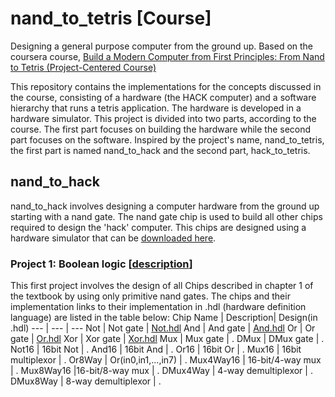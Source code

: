 # nand_to_tetris [Course]
Designing a general purpose computer from the ground up. Based on the coursera course, [Build a Modern Computer from First Principles: From Nand to Tetris (Project-Centered Course)](https://www.coursera.org/learn/build-a-computer/home/welcome)

This repository contains the implementations for the concepts discussed in the course, consisting of a hardware (the HACK computer) and a software hierarchy that runs a tetris application. The hardware is developed in a hardware simulator. This project is divided into two parts, according to the course. The first part focuses on building the hardware while the second part focuses on the software. Inspired by the project's name, nand_to_tetris, the first part is named nand_to_hack and the second part, hack_to_tetris.

## nand_to_hack
nand_to_hack involves designing a computer hardware from the ground up starting with a nand gate. The nand gate chip is used to build all other chips required to design the 'hack' computer. This chips are designed using a hardware simulator that can be [downloaded here](https://www.nand2tetris.org/software).
### Project 1: Boolean logic [[description](https://www.nand2tetris.org/project01)]
This first project involves the design of all Chips described in chapter 1 of the textbook by using only primitive nand gates. The chips and their implementation links to their implementation in .hdl (hardware definition language) are listed in the table below:
Chip Name | Description| Design(in .hdl) 
--- | --- | --- 
Not | Not gate | [Not.hdl](https://github.com/ldfrancis/nand_to_tetris/blob/main/nand_to_hack/boolean_logic/Not.hdl)
And | And gate | [And.hdl](https://github.com/ldfrancis/nand_to_tetris/blob/main/nand_to_hack/boolean_logic/And.hdl) 
Or | Or gate | [Or.hdl](https://github.com/ldfrancis/nand_to_tetris/blob/main/nand_to_hack/boolean_logic/Or.hdl) 
Xor | Xor gate | [Xor.hdl](https://github.com/ldfrancis/nand_to_tetris/blob/main/nand_to_hack/boolean_logic/Xor.hdl) 
Mux | Mux gate | . 
DMux | DMux gate | . 
Not16 | 16bit Not | . 
And16 | 16bit And | . 
Or16 | 16bit Or | . 
Mux16 | 16bit multiplexor | . 
Or8Way | Or(in0,in1,...,in7) | . 
Mux4Way16 | 16-bit/4-way mux | . 
Mux8Way16 |16-bit/8-way mux | . 
DMux4Way | 4-way demultiplexor | . 
DMux8Way | 8-way demultiplexor | . 

